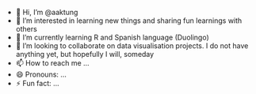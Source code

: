 - 👋 Hi, I’m @aaktung
- 👀 I’m interested in learning new things and sharing fun learnings with others
- 🌱 I’m currently learning R and Spanish language (Duolingo)
- 💞️ I’m looking to collaborate on data visualisation projects. I do not have anything yet, but hopefully I will, someday
- 📫 How to reach me ...
- 😄 Pronouns: ...
- ⚡ Fun fact: ...

<!---
aaktung/aaktung is a ✨ special ✨ repository because its `README.md` (this file) appears on your GitHub profile.
You can click the Preview link to take a look at your changes.
--->
